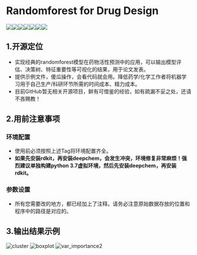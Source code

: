# Randomforest for Drug Design
<img src="https://img.shields.io/badge/license-GNU-blue.svg"/><img src="https://img.shields.io/badge/python-3.7-green"/><img src="https://img.shields.io/badge/pandas-1.3.5-green"/><img src="https://img.shields.io/badge/scikit--learn-1.0.2-green"/><img src="https://img.shields.io/badge/scikit--learn-1.0.2-green"/><img src="https://img.shields.io/badge/deepchem-2.6.1-green"/><img src="https://img.shields.io/badge/rdkit-2020.09-green"/>

## 1.开源定位
- 实现经典的randomforest模型在药物活性预测中的应用，可以输出模型评估、决策树、特征重要性等可视化的结果，用于论文发表。
- 提供示例文件，傻瓜操作，会看代码就会用。降低药学/化学工作者将机器学习用于自己生产/科研环节所需的时间成本、精力成本。
- 目前GitHub暂无相关开源项目，鲜有可借鉴的经验，如有疏漏不妥之处，还请不吝赐教！

## 2.用前注意事项

### 环境配置
- 使用前必须按照上述Tag将环境配置齐全。
- **如果先安装rdkit，再安装deepchem，会发生冲突，环境修复非常麻烦！强烈建议单独构建python 3.7虚拟环境，然后先安装deepchem，再安装rdkit。**

### 参数设置
- 所有您需要改的地方，都已经加上了注释。请务必注意原始数据存放的位置和程序中的路径是对应的。

## 3.输出结果示例
![cluster](https://user-images.githubusercontent.com/112002049/191893954-93c1f89d-d430-4d9b-9b5a-6241ab5306b3.jpg)
![boxplot](https://user-images.githubusercontent.com/112002049/191893968-3c808693-5cf5-45da-9d06-0d0a7c7ddae1.jpg)
![var_importance2](https://user-images.githubusercontent.com/112002049/191893982-5aa0e3ae-bbe4-4d86-80b0-724090a0c76a.jpg)
